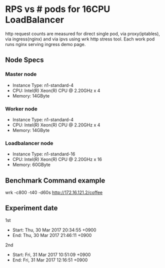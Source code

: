 # RPS vs # pods for 16CPU LoadBalancer

http request counts are measured for direct single pod, via proxy(iptables), via ingress(nginx) and via ipvs using wrk http stress tool.
Each work pod runs nginx serving ingress demo page.

## Node Specs

###  Master node
* Instance Type: n1-standard-4
* CPU: Intel(R) Xeon(R) CPU @ 2.20GHz x 4
* Memory: 14GByte

### Worker node
* Instance Type: n1-standard-4
* CPU: Intel(R) Xeon(R) CPU @ 2.20GHz x 4
* Memory: 14GByte

### Loadbalancer node
* Instance Type: n1-standard-16
* CPU: Intel(R) Xeon(R) CPU @ 2.20GHz x 16
* Memory: 60GByte

## Benchmark Command example

wrk -c800 -t40 -d60s http://172.16.121.2/coffee

## Experiment date 

1st
* Start: Thu, 30 Mar 2017 20:34:55 +0900
* End: Thu, 30 Mar 2017 21:46:11 +0900

2nd
* Start: Fri, 31 Mar 2017 10:51:09 +0900
* End: Fri, 31 Mar 2017 12:16:51 +0900



